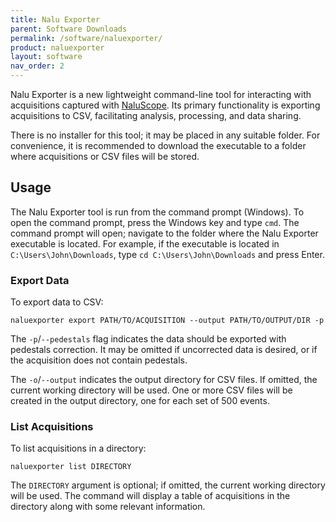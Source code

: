 ```yaml
---
title: Nalu Exporter
parent: Software Downloads
permalink: /software/naluexporter/
product: naluexporter
layout: software
nav_order: 2
---
```


Nalu Exporter is a new lightweight command-line tool for interacting with acquisitions captured with [NaluScope](/software/naluscope). Its primary functionality is exporting acquisitions to CSV, facilitating analysis, processing, and data sharing.

There is no installer for this tool; it may be placed in any suitable folder. For convenience, it is recommended to download the executable to a folder where acquisitions or CSV files will be stored.

## Usage

The Nalu Exporter tool is run from the command prompt (Windows). To open the command prompt, press the Windows key and type `cmd`. The command prompt will open; navigate to the folder where the Nalu Exporter executable is located. For example, if the executable is located in `C:\Users\John\Downloads`, type `cd C:\Users\John\Downloads` and press Enter.


### Export Data
To export data to CSV:

```
naluexporter export PATH/TO/ACQUISITION --output PATH/TO/OUTPUT/DIR -p
```

The `-p`/`--pedestals` flag indicates the data should be exported with pedestals correction. It may be omitted if uncorrected data is desired, or if the acquisition does not contain pedestals.

The `-o`/`--output` indicates the output directory for CSV files. If omitted, the current working directory will be used. One or more CSV files will be created in the output directory, one for each set of 500 events.

### List Acquisitions
To list acquisitions in a directory:

```
naluexporter list DIRECTORY
```

The `DIRECTORY` argument is optional; if omitted, the current working directory will be used. The command will display a table of acquisitions in the directory along with some relevant information.
